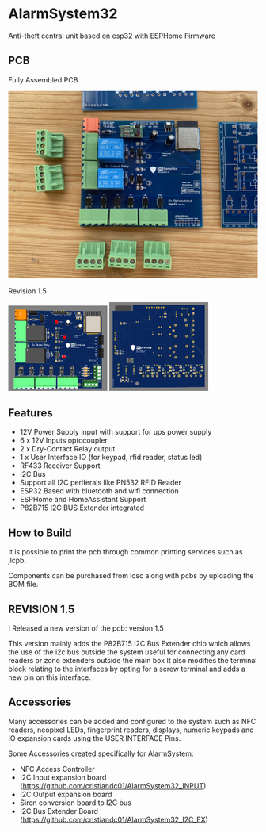 # AlarmSystem32
Anti-theft central unit based on esp32 with ESPHome Firmware

## PCB

Fully Assembled PCB



<img src="https://github.com/cristiandc01/AlarmSystem32/blob/main/Images/full_board.jpeg" width="600"/>

Revision 1.5

<img src="https://github.com/cristiandc01/AlarmSystem32/blob/main/Images/AlarmSystem32_PCB_FRONT_V15.png" width="200"/>  <img src="https://github.com/cristiandc01/AlarmSystem32/blob/main/Images/AlarmSystem32_PCB_REAR_V15.png" width="200"/>

## Features

 
 - 12V Power Supply input with support for ups power supply
 - 6 x 12V Inputs optocoupler
 - 2 x Dry-Contact Relay output
 - 1 x User Interface IO (for keypad, rfid reader, status led)
 - RF433 Receiver Support
 - I2C Bus
 - Support all I2C periferals like PN532 RFID Reader
 - ESP32 Based with bluetooth and wifi connection
 - ESPHome and HomeAssistant Support
 - P82B715 I2C BUS Extender integrated

## How to Build

It is possible to print the pcb through common printing services such as jlcpb.

Components can be purchased from lcsc along with pcbs by uploading the BOM file.

## REVISION 1.5

I Released a new version of the pcb: version 1.5

This version mainly adds the P82B715 I2C Bus Extender chip which allows the use of the i2c bus outside the system useful for connecting any card readers or zone extenders outside the main box
It also modifies the terminal block relating to the interfaces by opting for a screw terminal and adds a new pin on this interface. 



## Accessories

Many accessories can be added and configured to the system such as NFC readers, neopixel LEDs, fingerprint readers, displays, numeric keypads and IO expansion cards using the USER INTERFACE Pins.

Some Accessories created specifically for AlarmSystem:

- NFC Access Controller 
- I2C Input expansion board (https://github.com/cristiandc01/AlarmSystem32_INPUT)
- I2C Output expansion board
- Siren conversion board to I2C bus
- I2C Bus Extender Board (https://github.com/cristiandc01/AlarmSystem32_I2C_EX)
